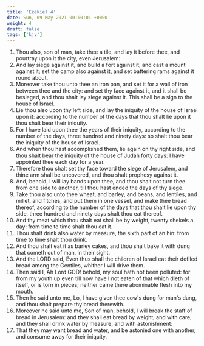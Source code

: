 ```yaml
---
title: 'Ezekiel 4'
date: Sun, 09 May 2021 00:00:01 +0000
weight: 4
draft: false
tags: ['kjv'] 
---
```


1. Thou also, son of man, take thee a tile, and lay it before thee, and pourtray upon it the city, even Jerusalem:
2. And lay siege against it, and build a fort against it, and cast a mount against it; set the camp also against it, and set battering rams against it round about.
3. Moreover take thou unto thee an iron pan, and set it for a wall of iron between thee and the city: and set thy face against it, and it shall be besieged, and thou shalt lay siege against it. This shall be a sign to the house of Israel.
4. Lie thou also upon thy left side, and lay the iniquity of the house of Israel upon it: according to the number of the days that thou shalt lie upon it thou shalt bear their iniquity.
5. For I have laid upon thee the years of their iniquity, according to the number of the days, three hundred and ninety days: so shalt thou bear the iniquity of the house of Israel.
6. And when thou hast accomplished them, lie again on thy right side, and thou shalt bear the iniquity of the house of Judah forty days: I have appointed thee each day for a year.
7. Therefore thou shalt set thy face toward the siege of Jerusalem, and thine arm shall be uncovered, and thou shalt prophesy against it.
8. And, behold, I will lay bands upon thee, and thou shalt not turn thee from one side to another, till thou hast ended the days of thy siege.
9. Take thou also unto thee wheat, and barley, and beans, and lentiles, and millet, and fitches, and put them in one vessel, and make thee bread thereof, according to the number of the days that thou shalt lie upon thy side, three hundred and ninety days shalt thou eat thereof.
10. And thy meat which thou shalt eat shall be by weight, twenty shekels a day: from time to time shalt thou eat it.
11. Thou shalt drink also water by measure, the sixth part of an hin: from time to time shalt thou drink.
12. And thou shalt eat it as barley cakes, and thou shalt bake it with dung that cometh out of man, in their sight.
13. And the LORD said, Even thus shall the children of Israel eat their defiled bread among the Gentiles, whither I will drive them.
14. Then said I, Ah Lord GOD! behold, my soul hath not been polluted: for from my youth up even till now have I not eaten of that which dieth of itself, or is torn in pieces; neither came there abominable flesh into my mouth.
15. Then he said unto me, Lo, I have given thee cow's dung for man's dung, and thou shalt prepare thy bread therewith.
16. Moreover he said unto me, Son of man, behold, I will break the staff of bread in Jerusalem: and they shall eat bread by weight, and with care; and they shall drink water by measure, and with astonishment:
17. That they may want bread and water, and be astonied one with another, and consume away for their iniquity.
